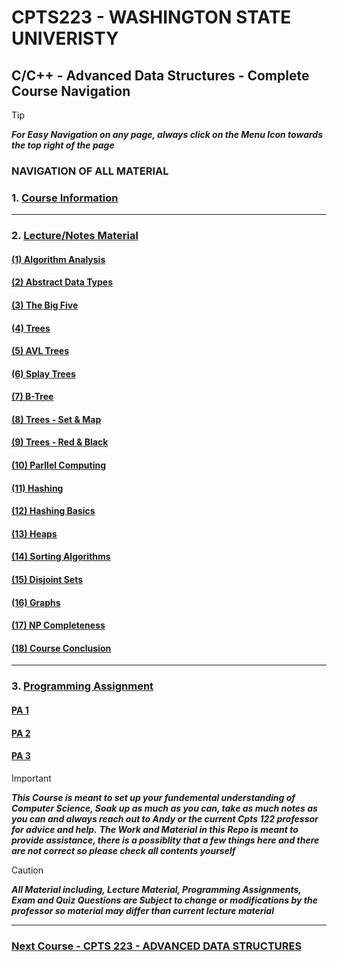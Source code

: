 
# CPTS223 - WASHINGTON STATE UNIVERISTY 
## C/C++ - Advanced Data Structures - Complete Course Navigation

> [!TIP]
> ***For Easy Navigation on any page, always click on the Menu Icon towards the top right of the page***

### NAVIGATION OF ALL MATERIAL 

### 1. [Course Information](https://github.com/MarkShinozaki/CPTS223-AdvancedDataStructuresInCpp/tree/Course-Information)

---

### 2. [Lecture/Notes Material](https://github.com/MarkShinozaki/CPTS223-AdvancedDataStructuresInCpp/tree/Lecture-Slides)
#### [(1) Algorithm Analysis](https://github.com/MarkShinozaki/CPTS223-AdvancedDataStructuresInCpp/tree/Lecture-Slides/(1)%20Algorithm%20Analysis) 

#### [(2) Abstract Data Types](https://github.com/MarkShinozaki/CPTS223-AdvancedDataStructuresInCpp/tree/Lecture-Slides/(2)%20Abstract%20Data%20Types) 

#### [(3) The Big Five ](https://github.com/MarkShinozaki/CPTS223-AdvancedDataStructuresInCpp/tree/Lecture-Slides/(3)%20The%20Big%20Five) 

#### [(4) Trees ](https://github.com/MarkShinozaki/CPTS223-AdvancedDataStructuresInCpp/tree/Lecture-Slides/(4)%20Trees) 

#### [(5) AVL Trees](https://github.com/MarkShinozaki/CPTS223-AdvancedDataStructuresInCpp/tree/Lecture-Slides/(5)%20AVL%20Trees) 

#### [(6) Splay Trees ](https://github.com/MarkShinozaki/CPTS223-AdvancedDataStructuresInCpp/tree/Lecture-Slides/(6)%20Splay%20Trees) 

#### [(7) B-Tree ](https://github.com/MarkShinozaki/CPTS223-AdvancedDataStructuresInCpp/tree/Lecture-Slides/(7)%20B-Tree) 

#### [(8) Trees - Set & Map ](https://github.com/MarkShinozaki/CPTS223-AdvancedDataStructuresInCpp/tree/Lecture-Slides/(8)%20Trees%20-%20Set%20%26%20Map) 

#### [(9) Trees - Red & Black ](https://github.com/MarkShinozaki/CPTS223-AdvancedDataStructuresInCpp/tree/Lecture-Slides/(9)%20Trees%20-%20Red-Black) 

#### [(10) Parllel Computing ](https://github.com/MarkShinozaki/CPTS223-AdvancedDataStructuresInCpp/tree/Lecture-Slides/(10)%20Parallel%20Computing) 

#### [(11) Hashing ](https://github.com/MarkShinozaki/CPTS223-AdvancedDataStructuresInCpp/tree/Lecture-Slides/(11)%20Hashing) 

#### [(12) Hashing Basics](https://github.com/MarkShinozaki/CPTS223-AdvancedDataStructuresInCpp/tree/Lecture-Slides/(12)%20Hashing%20Basics) 

#### [(13) Heaps ](https://github.com/MarkShinozaki/CPTS223-AdvancedDataStructuresInCpp/tree/Lecture-Slides/(13)%20Heaps) 

#### [(14) Sorting Algorithms ](https://github.com/MarkShinozaki/CPTS223-AdvancedDataStructuresInCpp/tree/Lecture-Slides/(14)%20Sorting%20Algorithms) 

#### [(15) Disjoint Sets ](https://github.com/MarkShinozaki/CPTS223-AdvancedDataStructuresInCpp/tree/Lecture-Slides/(15)%20Disjoint%20Sets) 

#### [(16) Graphs ](https://github.com/MarkShinozaki/CPTS223-AdvancedDataStructuresInCpp/tree/Lecture-Slides/(16)%20Graphs) 

#### [(17) NP Completeness ](https://github.com/MarkShinozaki/CPTS223-AdvancedDataStructuresInCpp/tree/Lecture-Slides/(17)%20NP-Completeness) 

#### [(18) Course Conclusion ](https://github.com/MarkShinozaki/CPTS223-AdvancedDataStructuresInCpp/tree/Lecture-Slides/(18)%20Course%20Conclusion) 



--- 
### 3. [Programming Assignment](https://github.com/MarkShinozaki/CPTS223-AdvancedDataStructuresInCpp/tree/Programming-Assignments)

#### [PA 1](https://github.com/MarkShinozaki/CPTS223-AdvancedDataStructuresInCpp/tree/Programming-Assignments/PA%201) 

#### [PA 2](https://github.com/MarkShinozaki/CPTS223-AdvancedDataStructuresInCpp/tree/Programming-Assignments/PA%202) 

#### [PA 3](https://github.com/MarkShinozaki/CPTS223-AdvancedDataStructuresInCpp/tree/Programming-Assignments/PA%203) 






> [!IMPORTANT]
> ***This Course is meant to set up your fundemental understanding of Computer Science, Soak up as much as you can, take as much notes as you can and always reach out to Andy or the current Cpts 122 professor for advice and help.***
> ***The Work and Material in this Repo is meant to provide assistance, there is a possiblity that a few things here and there are not correct so please check all contents yourself***

> [!CAUTION]
> ***All Material including, Lecture Material, Programming Assignments, Exam and Quiz Questions are Subject to change or modifications by the professor so material may differ than current lecture material***

---

### [Next Course - CPTS 223 - ADVANCED DATA STRUCTURES ](https://github.com/MarkShinozaki/CPTS223-AdvancedDataStructuresInCpp)
